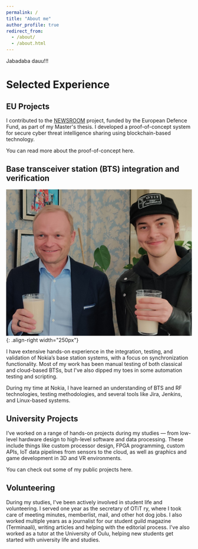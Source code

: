 ```yaml
---
permalink: /
title: "About me"
author_profile: true
redirect_from: 
  - /about/
  - /about.html
---
```



Jabadaba dauu!!!

# Selected Experience

## EU Projects

I contributed to the [NEWSROOM](https://newsroom-project.eu/) project, funded by the European Defence Fund, as part of my Master's thesis. I developed a proof-of-concept system for secure cyber threat intelligence sharing using blockchain-based technology.

You can read more about the proof-of-concept here.

## Base transceiver station (BTS) integration and verification

![Molutta Pekka Lundmarkin kanssa](/images/molut3.jpg){: .align-right width="250px"}

I have extensive hands-on experience in the integration, testing, and validation of Nokia’s base station systems, with a focus on synchronization functionality. Most of my work has been manual testing of both classical and cloud-based BTSs, but I've also dipped my toes in some automation testing and scripting.

During my time at Nokia, I have learned an understanding of BTS and RF technologies, testing methodologies, and several tools like Jira, Jenkins, and Linux-based systems.

## University Projects

I’ve worked on a range of hands-on projects during my studies — from low-level hardware design to high-level software and data processing. These include things like custom processor design, FPGA programming, custom APIs, IoT data pipelines from sensors to the cloud, as well as graphics and game development in 3D and VR environments.

You can check out some of my public projects here.

## Volunteering

During my studies, I've been actively involved in student life and volunteering. I served one year as the secretary of OTiT ry, where I took care of meeting minutes, memberlist, mail, and other hot dog jobs. I also worked multiple years as a journalist for our student guild magazine (Terminaali), writing articles and helping with the editorial process. I've also worked as a tutor at the University of Oulu, helping new students get started with university life and studies.
